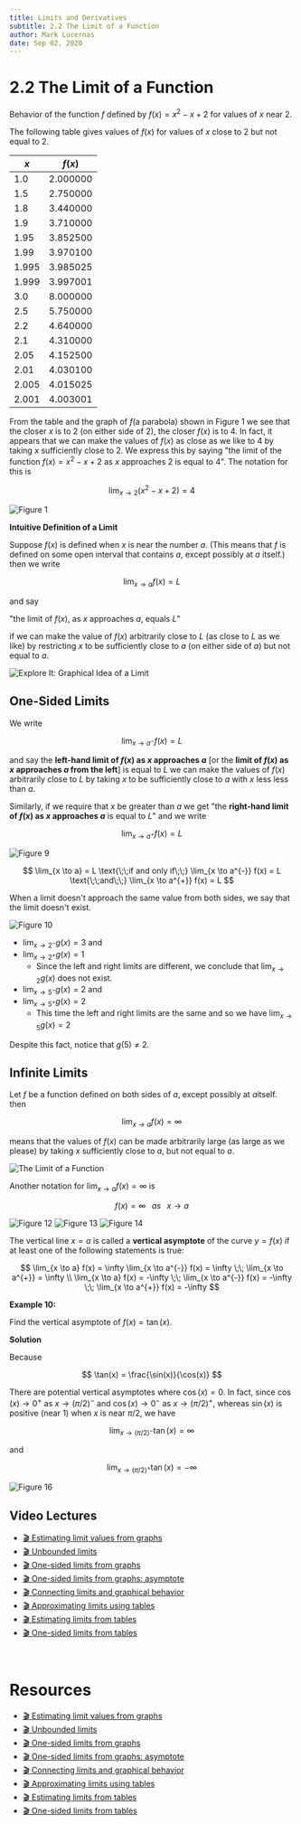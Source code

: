 ```yaml
---
title: Limits and Derivatives
subtitle: 2.2 The Limit of a Function
author: Mark Lucernas
date: Sep 02, 2020
---
```



# 2.2 The Limit of a Function

Behavior of the function $f$ defined by $f(x) = x^{2} - x + 2$ for values of
$x$ near 2.

The following table gives values of $f(x)$ for values of $x$ close to 2 but not
equal to 2.

<center>

| $x$   | $f(x)$   |
|-------|----------|
| 1.0   | 2.000000 |
| 1.5   | 2.750000 |
| 1.8   | 3.440000 |
| 1.9   | 3.710000 |
| 1.95  | 3.852500 |
| 1.99  | 3.970100 |
| 1.995 | 3.985025 |
| 1.999 | 3.997001 |
| 3.0   | 8.000000 |
| 2.5   | 5.750000 |
| 2.2   | 4.640000 |
| 2.1   | 4.310000 |
| 2.05  | 4.152500 |
| 2.01  | 4.030100 |
| 2.005 | 4.015025 |
| 2.001 | 4.003001 |

</center>

From the table and the graph of $f$(a parabola) shown in Figure 1 we see that
the closer $x$ is to 2 (on either side of 2), the closer $f(x)$ is to 4. In
fact, it appears that we can make the values of $f(x)$ as close as we like to 4
by taking $x$ sufficiently close to 2. We express this by saying "the limit of
the function $f(x) = x^{2} - x + 2$ as $x$ approaches 2 is equal to 4". The
notation for this is

$$
\lim_{x \to 2} (x^{2} - x + 2) = 4
$$

![Figure 1](../../../../../files/fall-2020/MATH-150/chapter-2/2.2_figure_1.png)

**Intuitive Definition of a Limit**

Suppose $f(x)$ is defined when $x$ is near the number $a$. (This means that $f$
is defined on some open interval that contains $a$, except possibly at $a$
itself.) then we write

$$
\lim_{x \to a} f(x) = L
$$

and say

"the limit of $f(x)$, as $x$ approaches $a$, equals $L$"

if we can make the value of $f(x)$ arbitrarily close to $L$ (as close to $L$ as
we like) by restricting $x$ to be sufficiently close to $a$ (on either side of
$a$) but not equal to $a$.

![Explore It: Graphical Idea of a Limit](../../../../../files/fall-2020/MATH-150/chapter-2/2.2_explore_it_graphical_idea_of_a_limit.png)

## One-Sided Limits

We write

$$
\lim_{x \to a^{-}} f(x) = L
$$

and say the **left-hand limit of $f(x)$ as $x$ approaches $a$** [or the **limit
of $f(x)$ as $x$ approaches $a$ from the left**] is equal to $L$ we can make the
values of $f(x)$ arbitrarily close to $L$ by taking $x$ to be sufficiently close
to $a$ with $x$ less less than $a$.

Similarly, if we require that $x$ be greater than $a$ we get "the **right-hand
limit of $f(x)$ as $x$ approaches $a$** is equal to $L$" and we write

$$
\lim_{x \to a^{+}} f(x) = L
$$

![Figure 9](../../../../../files/fall-2020/MATH-150/chapter-2/2.2_figure_9.png)

$$
\lim_{x \to a} = L
\text{\;\;if and only if\;\;}
\lim_{x \to a^{-}} f(x) = L
\text{\;\;and\;\;}
\lim_{x \to a^{+}} f(x) = L
$$

When a limit doesn't approach the same value from both sides, we say that the
limit doesn't exist.

![Figure 10](../../../../../files/fall-2020/MATH-150/chapter-2/2.2_figure_10.png)

- $\lim_{x \to 2^{-}} g(x) = 3$ and
- $\lim_{x \to 2^{+}} g(x) = 1$
  - Since the left and right limits are different, we conclude that
    $\lim_{x \to 2} g(x)$ does not exist.
- $\lim_{x \to 5^{-}} g(x) = 2$ and
- $\lim_{x \to 5^{+}} g(x) = 2$
  - This time the left and right limits are the same and so we have
    $\lim_{x \to 5} g(x) = 2$


Despite this fact, notice that $g(5) \neq 2$.

## Infinite Limits

Let $f$ be a function defined on both sides of $a$, except possibly at
$a$itself. then

$$
\lim_{x \to a} f(x) = \infty
$$

means that the values of $f(x)$ can be made arbitrarily large (as large as we
please) by taking $x$ sufficiently close to $a$, but not equal to $a$.

![The Limit of a Function](../../../../../files/fall-2020/MATH-150/chapter-2/2.2_infinite_limits.png)

Another notation for $\lim_{x \to a} f(x) = \infty$ is

$$
f(x) = \infty \;\;\; as \;\;\; x \to a
$$

![Figure 12](../../../../../files/fall-2020/MATH-150/chapter-2/2.2_figure_12.png)
![Figure 13](../../../../../files/fall-2020/MATH-150/chapter-2/2.2_figure_13.png)
![Figure 14](../../../../../files/fall-2020/MATH-150/chapter-2/2.2_figure_14.png)

The vertical line $x = a$ is called a **vertical asymptote** of the curve
$y = f(x)$ if at least one of the following statements is true:

$$
\lim_{x \to a} f(x) = \infty  \lim_{x \to a^{-}} f(x) = \infty \;\; \lim_{x \to a^{+}} = \infty \\
\lim_{x \to a} f(x) = -\infty \;\; \lim_{x \to a^{-}} f(x) = -\infty \;\; \lim_{x \to a^{+}} f(x) = -\infty
$$

**Example 10:**

Find the vertical asymptote of $f(x) = \tan(x)$.

**Solution**

Because

$$
\tan(x) = \frac{\sin(x)}{\cos(x)}
$$

There are potential vertical asymptotes where $\cos(x) = 0$. In fact, since
$\cos(x) \to 0^{+}$ as $x \to (\pi/2)^{-}$ and $\cos(x) \to 0^{-}$ as
$x \to (\pi/2)^{+}$, whereas $\sin(x)$ is positive (near 1) when $x$ is near
$\pi/2$, we have

$$
\lim_{x \to (\pi/2)^{-}} \tan(x) = \infty
$$

and

$$
\lim_{x \to (\pi/2)^{+}} \tan(x) = -\infty
$$

![Figure 16](../../../../../files/fall-2020/MATH-150/chapter-2/2.2_figure_16.png)


## Video Lectures

- [🎬 Estimating limit values from graphs](https://www.khanacademy.org/math/ap-calculus-ab/ab-limits-new/ab-1-3/v/limits-from-graphs)
- [🎬 Unbounded limits](https://www.khanacademy.org/math/ap-calculus-ab/ab-limits-new/ab-1-3/v/unbounded-limits)
- [🎬 One-sided limits from graphs](https://www.khanacademy.org/math/ap-calculus-ab/ab-limits-new/ab-1-3/v/one-sided-limits-from-graphs)
- [🎬 One-sided limits from graphs: asymptote](https://www.khanacademy.org/math/ap-calculus-ab/ab-limits-new/ab-1-3/v/one-sided-limits-from-graphs-asymptote)
- [🎬 Connecting limits and graphical behavior](https://www.khanacademy.org/math/ap-calculus-ab/ab-limits-new/ab-1-3/v/connecting-limits-and-graphical-behavior)
- [🎬 Approximating limits using tables](https://www.khanacademy.org/math/ap-calculus-ab/ab-limits-new/ab-1-4/v/approximating-limit-from-table)
- [🎬 Estimating limits from tables](https://www.khanacademy.org/math/ap-calculus-ab/ab-limits-new/ab-1-4/v/estimating-limit-from-table)
- [🎬 One-sided limits from tables](https://www.khanacademy.org/math/ap-calculus-ab/ab-limits-new/ab-1-4/v/one-sided-limits-from-tables)


<br>

# Resources

- [🎬 Estimating limit values from graphs](https://www.khanacademy.org/math/ap-calculus-ab/ab-limits-new/ab-1-3/v/limits-from-graphs)
- [🎬 Unbounded limits](https://www.khanacademy.org/math/ap-calculus-ab/ab-limits-new/ab-1-3/v/unbounded-limits)
- [🎬 One-sided limits from graphs](https://www.khanacademy.org/math/ap-calculus-ab/ab-limits-new/ab-1-3/v/one-sided-limits-from-graphs)
- [🎬 One-sided limits from graphs: asymptote](https://www.khanacademy.org/math/ap-calculus-ab/ab-limits-new/ab-1-3/v/one-sided-limits-from-graphs-asymptote)
- [🎬 Connecting limits and graphical behavior](https://www.khanacademy.org/math/ap-calculus-ab/ab-limits-new/ab-1-3/v/connecting-limits-and-graphical-behavior)
- [🎬 Approximating limits using tables](https://www.khanacademy.org/math/ap-calculus-ab/ab-limits-new/ab-1-4/v/approximating-limit-from-table)
- [🎬 Estimating limits from tables](https://www.khanacademy.org/math/ap-calculus-ab/ab-limits-new/ab-1-4/v/estimating-limit-from-table)
- [🎬 One-sided limits from tables](https://www.khanacademy.org/math/ap-calculus-ab/ab-limits-new/ab-1-4/v/one-sided-limits-from-tables)

